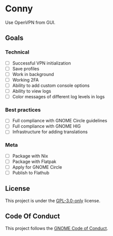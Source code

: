 # Conny

Use OpenVPN from GUI.

## Goals

### Technical

- [ ] Successful VPN initialization
- [ ] Save profiles
- [ ] Work in background
- [ ] Working 2FA
- [ ] Ability to add custom console options
- [ ] Ability to view logs
- [ ] Color messages of different log levels in logs

### Best practices

- [ ] Full compliance with GNOME Circle guidelines
- [ ] Full compliance with GNOME HIG
- [ ] Infrastructure for adding translations

### Meta

- [ ] Package with Nix
- [ ] Package with Flatpak
- [ ] Apply for GNOME Circle
- [ ] Publish to Flathub

## License

This project is under the [GPL-3.0-only] license.

[GPL-3.0-only]: https://opensource.org/license/gpl-3-0

## Code Of Conduct

This project follows the [GNOME Code of Conduct](https://conduct.gnome.org/).
